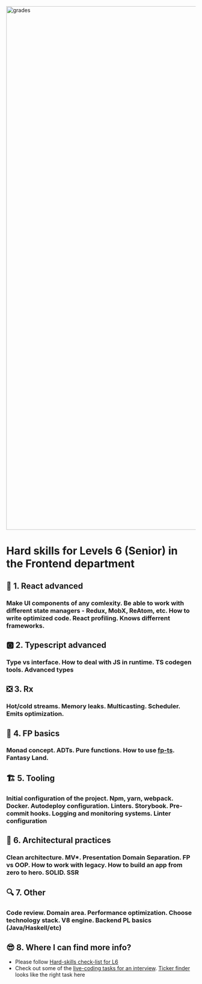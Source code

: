 <img width="1392" alt="grades" src="https://user-images.githubusercontent.com/47868427/120641169-f546a000-c47b-11eb-94a1-b03db576ab43.png">

# Hard skills for Levels 6 (Senior) in the Frontend department

## 🚀 1. React advanced
### Make UI components of any comlexity. Be able to work with different state managers - Redux, MobX, ReAtom, etc. How to write optimized code. React profiling. Knows differrent frameworks. 

## 🅾️ 2. Typescript advanced
### Type vs interface. How to deal with JS in runtime. TS codegen tools. Advanced types

## ❎ 3. Rx
### Hot/cold streams. Memory leaks. Multicasting. Scheduler. Emits optimization.

## 📡 4. FP basics
### Monad concept. ADTs. Pure functions. How to use [fp-ts](https://github.com/gcanti/fp-ts). Fantasy Land.

## 🏗️ 5. Tooling
### Initial configuration of the project. Npm, yarn, webpack. Docker. Autodeploy configuration. Linters. Storybook. Pre-commit hooks. Logging and monitoring systems. Linter configuration

## 🧹 6. Architectural practices
### Clean architecture. MV*. Presentation Domain Separation. FP vs OOP. How to work with legacy. How to build an app from zero to hero. SOLID. SSR

## 🔍 7. Other
### Code review. Domain area. Performance optimization. Choose technology stack. V8 engine. Backend PL basics (Java/Haskell/etc)

## 😎 8. Where I can find more info?
- Please follow [Hard-skills check-list for L6](https://docs.google.com/spreadsheets/d/1PKy3hWqiKJ66MxrWhCk9xprJgO_-g2xnjnB0SvUuosY/edit#gid=1856671199)
- Check out some of the [live-coding tasks for an interview](https://confluence.in.devexperts.com/x/EYMfDg). [Ticker finder](https://codesandbox.io/s/devexperts-coding-interview-en-mwe0f?file=/tasks.txt) looks like the right task here

